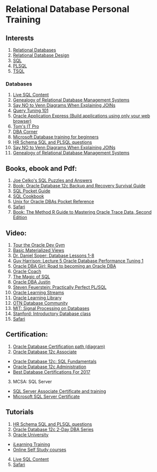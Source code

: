 # Relational Database Personal Training



## Interests
1. [Relational Databases]()
2. [Relational Database Design]()
3. [SQL]()
4. [PLSQL]()
5. [TSQL]()



### Databases

1. [Live SQL Content](https://livesql.oracle.com/apex/livesql/file/toc.html)
2. [Genealogy of Relational Database Management Systems](https://hpi.de/fileadmin/user_upload/fachgebiete/naumann/projekte/RDBMSGenealogy/RDBMS_Genealogy_V4_print.pdf)
3. [Say NO to Venn Diagrams When Explaining JOINs](https://blog.jooq.org/2016/07/05/say-no-to-venn-diagrams-when-explaining-joins/)
4. [Query Tuning 101](https://blogs.oracle.com/sql/entry/query_tuning_101_comparing_execution?utm_content=buffer88039&utm_medium=social&utm_source=twitter.com&utm_campaign=buffer)
5. [Oracle Application Express (Build applications using only your web browser)](https://apex.oracle.com/en/)
6. [Tom's IT Pro](http://www.tomsitpro.com/)
7. [DBA Corner](http://www.dbta.com/Columns/DBA-Corner/)
8. [Microsoft Database training for beginners](https://mva.microsoft.com/en-US/training-courses/database-fundamentals-8243?l=TEBiexJy_5904984382)
9. [HR Schema SQL and PLSQL questions](http://www.srikanthtechnologies.com/oracle/dec9/hrqueries.html)
10. [Say NO to Venn Diagrams When Explaining JOINs](https://blog.jooq.org/2016/07/05/say-no-to-venn-diagrams-when-explaining-joins/)
11. [Genealogy of Relational Database Management Systems](https://hpi.de/fileadmin/user_upload/fachgebiete/naumann/projekte/RDBMSGenealogy/RDBMS_Genealogy_V4_print.pdf)



## Books, ebook and Pdf:

1. [Joe Celko's SQL Puzzles and Answers](https://books.google.ie/books?id=krv8CUJU44sC&printsec=frontcover&dq=Where+to+get+Joe+Celko%27s+SQL+Puzzles+and+Answers&hl=en&sa=X&redir_esc=y#v=onepage&q&f=false)
2. [Book: Oracle Database 12c Backup and Recovery Survival Guide](https://www.amazon.com/Oracle-Database-Recovery-Survival-ebook/dp/B00FF1PHAW%3FSubscriptionId%3DAKIAJBDF5XQBATGDX4VQ%26tag%3Dspea06-20%26linkCode%3Dxm2%26camp%3D2025%26creative%3D165953%26creativeASIN%3DB00FF1PHAW)
3. [SQL Pocket Guide](http://shop.oreilly.com/product/0636920013471.do)
4. [SQL Cookbook](http://shop.oreilly.com/product/9780596009762.do)
5. [Unix for Oracle DBAs Pocket Reference](https://www.amazon.com/Unix-Oracle-DBAs-Pocket-Reference-ebook/dp/B0026OR2VS/ref=sr_1_3?s=books&ie=UTF8&qid=1478778363&sr=1-3&keywords=Oracle+dba+scripts)	
6. [Safari](http://techbus.safaribooksonline.com/home?uicode=oracle&sessionid=dd6e43f2-1896-49e2-8528-61b1399c1112)
7. [Book: The Method R Guide to Mastering Oracle Trace Data, Second Edition](https://books.google.ie/books?id=f---DAEACAAJ&dq=he+Method+R+Guide+to+MASTERING+ORACLE+TRACE+DATA&hl=en&sa=X&ved=0ahUKEwj60f-qu6jQAhVoIcAKHQYQDAIQ6AEIGjAA)


## Video:

1. [Tour the Oracle Dev Gym](https://www.youtube.com/watch?v=FbHP7usHtzA)
2. [Basic Materialized Views](http://docs.oracle.com/database/121/DWHSG/basicmv.htm#DWHSG008)
3. [Dr. Daniel Soper: Database Lessons 1-8](https://www.youtube.com/watch?v=Xk3cgUdoieU)
4. [Guy Harrison: Lecture 5 Oracle Database Performance Tuning 1](https://www.youtube.com/watch?v=Ah1xjCl6Axg&index=9&list=PL070EB064AA22053F)
5. [Oracle DBA Girl: Road to becoming an Oracle DBA](https://www.youtube.com/watch?v=CfV2BUXPPcw&list=PLa6d4MyZlN5kEDluaHe4kMn0rvem-S3lX)
6. [Oracle Coach](https://www.youtube.com/user/oraclecoach/playlists)
7. [The Magic of SQL](https://www.youtube.com/channel/UCWeOtlakw8g01MrR8U4yYtg/playlists)
8. [Oracle DBA Justin](https://www.youtube.com/watch?v=28E37BUX6o8&index=8&list=PLMNHKeH57OwAxTDi25giHkLxzFlUbeXOE)
9. [Steven Feuerstein: Practically Perfect PL/SQL](https://www.youtube.com/channel/UCpJpLMRm452kVcie3RpINPw/playlists)
10. [Oracle Learning Streams](https://www.youtube.com/user/oraclelearningstream/playlists)
11. [Oracle Learning Library](https://www.youtube.com/user/OracleLearning/playlists)
12. [OTN Database Community](https://www.youtube.com/user/OTNDatabasechannel/videos)
13. [MIT: Signal Processing on Databases](https://www.youtube.com/watch?v=zNGKX-4PRsk&list=PLUl4u3cNGP62DPmPLrVyYfk3-Try_ftJJ)
14. [Stanford: Introductory Database class](https://www.youtube.com/watch?v=D-k-h0GuFmE&list=PL6hGtHedy2Z4EkgY76QOcueU8lAC4o6c3)
15. [Safari](http://techbus.safaribooksonline.com/home?uicode=oracle&sessionid=dd6e43f2-1896-49e2-8528-61b1399c1112)


## Certification:

1. [Oracle Database Certification path (diagram)](http://education.oracle.com/pls/web_prod-plq-dad/ou_product_category.getPage?p_cat_id=385)
2. [Oracle Database 12c Associate](https://education.oracle.com/pls/web_prod-plq-dad/db_pages.getpage?page_id=654&get_params=p_id:248&p_org_id=1001&lang=US#tabs-1)
  * [Oracle Database 12c: SQL Fundamentals](http://education.oracle.com/pls/web_prod-plq-dad/db_pages.getpage?page_id=5001&get_params=p_exam_id:1Z0-061) 
  * [Oracle Database 12c Administration](http://education.oracle.com/pls/web_prod-plq-dad/db_pages.getpage?page_id=5001&get_params=p_exam_id:1Z0-075)
  * [Best Database Certifications For 2017](http://www.tomsitpro.com/articles/database-certifications,2-664.html)	
3. MCSA: SQL Server 
  * [SQL Server Associate Certificate and training](https://www.microsoft.com/en-us/learning/mcsa-sql-2016-certification.aspx) 
  * [Microsoft SQL Server Certificate](https://www.microsoft.com/en-ie/learning/sql-certification.aspx)


## Tutorials

1. [HR Schema SQL and PLSQL questions](http://www.srikanthtechnologies.com/oracle/dec9/hrqueries.html)
2. [Oracle Database 12c 2-Day DBA Series](https://apexapps.oracle.com/pls/apex/f?p=44785%3A24%3A7796218118124%3A%3A%3A%3AP24_CONTENT_ID%2CP24_PREV_PAGE%3A6282%2C24)
3. [Oracle University](https://rmdc-twvpn-1.oraclevpn.com/+CSCOE+/logon.html)
  * [iLearning Training](http://my.oracle.com/content/web/CNT244762)
  * [Online Self Study courses](https://rmdc-twvpn-1.oraclevpn.com/+CSCO+0h756767633A2F2F7A6C2E62656E7079722E70627A++/content/web/cnt1264752)
4. [Live SQL Content](https://livesql.oracle.com/apex/livesql/file/toc.html)
5. [Safari](http://techbus.safaribooksonline.com/home?uicode=oracle&sessionid=dd6e43f2-1896-49e2-8528-61b1399c1112)
  
  